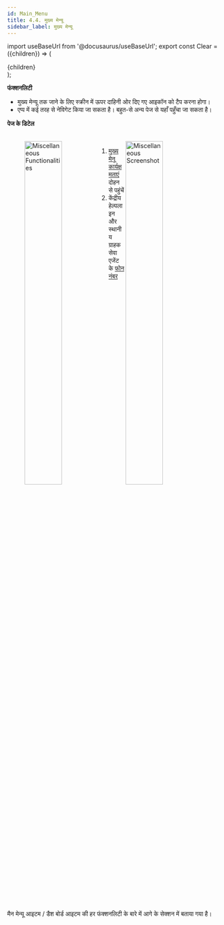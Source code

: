 ```yaml
---
id: Main_Menu
title: 4.4. मुख्य मेन्यू
sidebar_label: मुख्य मेन्यू
---
```


import useBaseUrl from '@docusaurus/useBaseUrl';
export const Clear = ({children}) => (
  <div
    style={{ 
         display: 'table',
    }}>
    {children}
  </div>
);

**फंक्शनलिटी**
* मुख्य मेन्यू तक जाने के लिए स्क्रीन में ऊपर दाहिनी ओर दिए गए आइकॉन को टैप करना होगा।
* एप्प में कई तरह से नेविगेट किया जा सकता है। बहुत-से अन्य पेज से यहाँ पहुँचा जा सकता है।

**पेज के डिटेल**

<figure>
<br clear="right"/>
<img align="left" src={useBaseUrl("img/scrnshts/4.4_1_MainMenuCust.png")} alt="Miscellaneous Functionalities" width="45%"/>
<img align="right" src={useBaseUrl("img/scrnshts/4.4_2_MainMenuCust.svg")} alt="Miscellaneous Screenshot" width="45%"/>
<Clear>

1.  <u> मुख्य मेनू कार्यक्षमताएं</u> दोहन से पहुंचें
2.  केंद्रीय हेल्पलाइन और स्थानीय ग्राहक सेवा एजेंट के <u> फोन नंबर </u>

</Clear>
<br clear="both"/>
</figure>

मैन मेन्यू आइटम / डैश बोर्ड आइटम की हर फंक्शनलिटी के बारे में आगे के सेक्शन में बताया गया है।